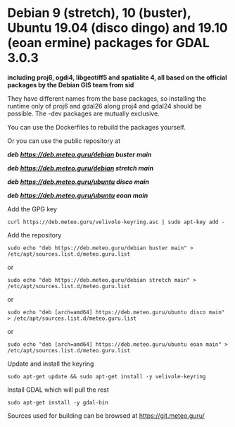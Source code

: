 # Debian 9 (stretch), 10 (buster), Ubuntu 19.04 (disco dingo) and 19.10 (eoan ermine) packages for GDAL 3.0.3

**including proj6, ogdi4, libgeotiff5 and spatialite 4, all based on the official packages by the Debian GIS team from sid**

They have different names from the base packages, so installing the runtime only of proj6 and gdal26 along proj4 and gdal24 should be possible. The -dev packages are mutually exclusive. 

You can use the Dockerfiles to rebuild the packages yourself.

Or you can use the public repository at

***deb https://deb.meteo.guru/debian buster main***

***deb https://deb.meteo.guru/debian stretch main***

***deb https://deb.meteo.guru/ubuntu disco main***

***deb https://deb.meteo.guru/ubuntu eoan main***

Add the GPG key

`curl https://deb.meteo.guru/velivole-keyring.asc | sudo apt-key add -`

Add the repository

`sudo echo "deb https://deb.meteo.guru/debian buster main" > /etc/apt/sources.list.d/meteo.guru.list`

or

`sudo echo "deb https://deb.meteo.guru/debian stretch main" > /etc/apt/sources.list.d/meteo.guru.list`

or

`sudo echo "deb [arch=amd64] https://deb.meteo.guru/ubuntu disco main" > /etc/apt/sources.list.d/meteo.guru.list`

or

`sudo echo "deb [arch=amd64] https://deb.meteo.guru/ubuntu eoan main" > /etc/apt/sources.list.d/meteo.guru.list`

Update and install the keyring

`sudo apt-get update && sudo apt-get install -y velivole-keyring`

Install GDAL which will pull the rest

`sudo apt-get install -y gdal-bin`

Sources used for building can be browsed at https://git.meteo.guru/

